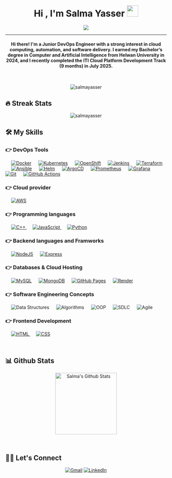 <h1 align="center">Hi , I'm Salma Yasser <img src="https://media.giphy.com/media/hvRJCLFzcasrR4ia7z/giphy.gif" width="35"></h1>
<p align="center">
<a href="https://github.com/DenverCoder1/readme-typing-svg">
  <img src="https://readme-typing-svg.herokuapp.com?lines=DevOps+Engineer&center=true&width=600&height=60&color=c792ea&font=Fira+Code&size=35&weight=700">
</a>

</p>
<hr/>
<h4 align="center">Hi there! I'm a Junior DevOps Engineer with a strong interest in cloud computing, automation, and software delivery.
I earned my Bachelor’s degree in Computer and Artificial Intelligence from Helwan University in 2024, and I recently completed the ITI Cloud Platform Development Track (9 months) in July 2025.</h4>
<br>
<p align="center"> <img src="https://komarev.com/ghpvc/?username=sallmayasser&label=Profile%20views&color=0e75b6&style=plastic" alt="salmayasser" /> </p>

## 🔥 Streak Stats

<p align="center"><img src="https://github-readme-streak-stats.herokuapp.com/?user=sallmayasser&theme=nightowl" alt="salmayasser"  /></p>

## 🛠️ My Skills

### 👉 DevOps Tools

<p align="left">
  &emsp;
    <a href="https://www.docker.com/"><img alt="Docker" src="https://img.shields.io/badge/Docker-2496ED?style=flat&logo=docker&logoColor=white"></a>
  &emsp;
     <a href="https://kubernetes.io/"><img alt="Kubernetes" src="https://img.shields.io/badge/Kubernetes-326CE5?style=flat&logo=kubernetes&logoColor=white"></a>
  &emsp;
     <a href="https://www.redhat.com/en/technologies/cloud-computing/openshift"><img alt="OpenShift" src="https://img.shields.io/badge/OpenShift-E00?style=flat&logo=redhatopenshift&logoColor=white"></a>
  &emsp;
    <a href="https://www.jenkins.io/"><img alt="Jenkins" src="https://img.shields.io/badge/Jenkins-D24939?style=flat&logo=jenkins&logoColor=white"></a>
  &emsp;
     <a href="https://www.terraform.io/"><img alt="Terraform" src="https://img.shields.io/badge/Terraform-7B42BC?style=flat&logo=terraform&logoColor=white"></a>
  &emsp;
    <a href="https://www.ansible.com/"><img alt="Ansible" src="https://img.shields.io/badge/Ansible-EE0000?style=flat&logo=ansible&logoColor=white"></a>
  &emsp;
     <a href="https://helm.sh/"><img alt="Helm" src="https://img.shields.io/badge/Helm-0F1689?style=flat&logo=helm&logoColor=white"></a>
  &emsp;
     <a href="https://argo-cd.readthedocs.io/"><img alt="ArgoCD" src="https://img.shields.io/badge/ArgoCD-FC5D5D?style=flat&logo=argo&logoColor=white"></a>
  &emsp;
    <a href="https://prometheus.io/"><img alt="Prometheus" src="https://img.shields.io/badge/Prometheus-E6522C?style=flat&logo=prometheus&logoColor=white"></a>
  &emsp;
     <a href="https://grafana.com/"><img alt="Grafana" src="https://img.shields.io/badge/Grafana-F46800?style=flat&logo=grafana&logoColor=white"></a>
  &emsp;
     <a href="https://git-scm.com/"><img alt="Git" src="https://img.shields.io/badge/Git-F05032?style=flat&logo=git&logoColor=white"></a>
  &emsp;
     <a href="https://github.com/features/actions"><img alt="GitHub Actions" src="https://img.shields.io/badge/GitHub%20Actions-2088FF?style=flat&logo=githubactions&logoColor=white"></a>
</p>

### 👉 Cloud provider

<p align="left">
  &emsp;
  <a href="https://aws.amazon.com/"><img alt="AWS" src="https://img.shields.io/badge/AWS-232F3E?style=flat&logo=amazonaws&logoColor=white"></a>
</p>

### 👉 Programming languages

<p align="left"> 
  &emsp;
  <a href="https://www.w3schools.com/cpp/" target="_blank"> 
    <img alt="C++" src="https://img.shields.io/badge/C++%20-%2300599C.svg?logo=c%2B%2B&logoColor=white">
  </a> 
  &emsp;
  <a href="https://developer.mozilla.org/en-US/docs/Web/JavaScript" target="_blank"> 
     <img alt="JavaScript" src="https://img.shields.io/badge/JavaScript%20-%23F7DF1E.svg?logo=javascript&logoColor=black">
   </a>
  &emsp;
   <a href="https://www.python.org" target="_blank">
    <img alt="Python" src="https://img.shields.io/badge/Python%20-%2314354C.svg?logo=python&logoColor=white">
  </a>
</p>

### 👉 Backend languages and Framworks

<p align="left">
  &emsp;
  <a href="https://nodejs.org/"><img alt="NodeJS" src="https://img.shields.io/badge/Node.js-339933?style=flat&logo=nodedotjs&logoColor=white"></a>
  &emsp;
  <a href="https://expressjs.com/"><img alt="Express" src="https://img.shields.io/badge/Express-000000?style=flat&logo=express&logoColor=white"></a>
</p>

### 👉 Databases & Cloud Hosting

<p align="left">
  &emsp;
    <a href="https://www.mysql.com/"><img alt="MySQL" src="https://img.shields.io/badge/MySQL-%2300f.svg?style=flat&llogo=mysql&logoColor=white"></a>
  &emsp;
  <a href="https://www.mongodb.com/"><img alt="MongoDB" src="https://img.shields.io/badge/MongoDB-47A248?style=flat&logo=mongodb&logoColor=white"></a>
   &emsp;
  <a href="https://www.github.com"><img alt="GitHub Pages" src="https://img.shields.io/badge/GitHub%20Pages-%23327FC7.svg?style=flat&llogo=github&logoColor=white"></a>
  &emsp;
    <a href="https://www.render.com/"><img alt="Render" src="https://img.shields.io/badge/Render%20-%23430098.svg?logo=heroku&logoColor=white"></a>  
 </p>
  
### 👉 Software Engineering Concepts

<p align="left">
  &emsp;
  <img alt="Data Structures" src="https://img.shields.io/badge/Data%20Structures-%23007ACC?style=flat&logo=codeforces&logoColor=white">
  &emsp;
  <img alt="Algorithms" src="https://img.shields.io/badge/Algorithms-%23FF6F00?style=flat&logo=leetcode&logoColor=white">
  &emsp;
  <img alt="OOP" src="https://img.shields.io/badge/OOP-%23007ACC?style=flat&logo=abstract&logoColor=white">
  &emsp;
  <img alt="SDLC" src="https://img.shields.io/badge/SDLC-%23117ACA?style=flat&logo=notion&logoColor=white">
  &emsp;
  <img alt="Agile" src="https://img.shields.io/badge/Agile-%2300A99D?style=flat&logo=agile&logoColor=white">
</p>

### 👉 Frontend Development

<p align="left"> 
  &emsp; 
  <a href="https://www.w3.org/html/" target="_blank"> 
   <img alt="HTML" src="https://img.shields.io/badge/HTML5%20-%23E34F26.svg?logo=html5&logoColor=white">
  </a>   
  &emsp;
  <a href="https://www.w3schools.com/css/" target="_blank">
    <img alt="CSS" src="https://img.shields.io/badge/CSS%20-%231572B6.svg?logo=css3&logoColor=white">
  </a> 
</p>

<br/>

## 📊 Github Stats

<p> 
  <p align="center">
    <a href="https://github.com/anuraghazra/github-readme-stats"><img alt="Salma's Github Stats" src="https://github-readme-stats.vercel.app/api?username=sallmayasser&show_icons=true&count_private=true&theme=nightowl" height="192px"/></a>
  </p>
</p>
<br/>

## 🙋‍♀️ Let's Connect

<p align="center">
	<a href="mailto:sallmayasser512@gmail.com"><img src="https://img.icons8.com/bubbles/50/000000/gmail.png" alt="Gmail"/></a>
	<a href="https://linkedin.com/in/sallma-yasser"><img src="https://img.icons8.com/bubbles/50/000000/linkedin.png" alt="LinkedIn"/></a>
</p>
